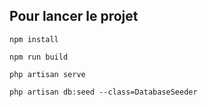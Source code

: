 

## Pour lancer le projet

```
npm install
```

```
npm run build
```
```
php artisan serve 
```
```
php artisan db:seed --class=DatabaseSeeder
```


